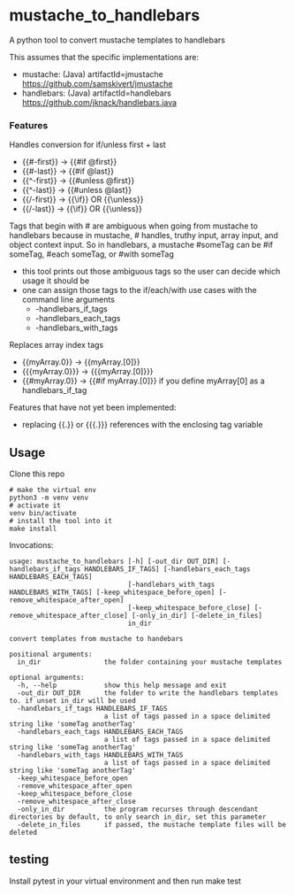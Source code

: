 # mustache_to_handlebars
A python tool to convert mustache templates to handlebars

This assumes that the specific implementations are:
- mustache: (Java) artifactId=jmustache https://github.com/samskivert/jmustache
- handlebars: (Java) artifactId=handlebars https://github.com/jknack/handlebars.java

### Features
Handles conversion for if/unless first + last
- {{#-first}} -> {{#if @first}}
- {{#-last}} -> {{#if @last}}
- {{^-first}} -> {{#unless @first}}
- {{^-last}} -> {{#unless @last}}
- {{/-first}} -> {{\if}} OR {{\unless}}
- {{/-last}} -> {{\if}} OR {{\unless}}

Tags that begin with # are ambiguous when going from mustache to handlebars because
in mustache, # handles, truthy input, array input, and object context input.
So in handlebars, a mustache #someTag can be #if someTag, #each someTag, or #with someTag
- this tool prints out those ambiguous tags so the user can decide which usage it should be
- one can assign those tags to the if/each/with use cases with the command line arguments
  - -handlebars_if_tags
  - -handlebars_each_tags
  - -handlebars_with_tags

Replaces array index tags
- {{myArray.0}} -> {{myArray.[0]}}
- {{{myArray.0}}} -> {{{myArray.[0]}}}
- {{#myArray.0}} -> {{#if myArray.[0]}} if you define myArray[0] as a handlebars_if_tag

Features that have not yet been implemented:
- replacing {{.}} or {{{.}}} references with the enclosing tag variable

## Usage
Clone this repo
```
# make the virtual env
python3 -m venv venv
# activate it
venv bin/activate
# install the tool into it
make install
```
Invocations:
```
usage: mustache_to_handlebars [-h] [-out_dir OUT_DIR] [-handlebars_if_tags HANDLEBARS_IF_TAGS] [-handlebars_each_tags HANDLEBARS_EACH_TAGS]
                              [-handlebars_with_tags HANDLEBARS_WITH_TAGS] [-keep_whitespace_before_open] [-remove_whitespace_after_open]
                              [-keep_whitespace_before_close] [-remove_whitespace_after_close] [-only_in_dir] [-delete_in_files]
                              in_dir

convert templates from mustache to handebars

positional arguments:
  in_dir                the folder containing your mustache templates

optional arguments:
  -h, --help            show this help message and exit
  -out_dir OUT_DIR      the folder to write the handlebars templates to. if unset in_dir will be used
  -handlebars_if_tags HANDLEBARS_IF_TAGS
                        a list of tags passed in a space delimited string like 'someTag anotherTag'
  -handlebars_each_tags HANDLEBARS_EACH_TAGS
                        a list of tags passed in a space delimited string like 'someTag anotherTag'
  -handlebars_with_tags HANDLEBARS_WITH_TAGS
                        a list of tags passed in a space delimited string like 'someTag anotherTag'
  -keep_whitespace_before_open
  -remove_whitespace_after_open
  -keep_whitespace_before_close
  -remove_whitespace_after_close
  -only_in_dir          the program recurses through descendant directories by default, to only search in_dir, set this parameter
  -delete_in_files      if passed, the mustache template files will be deleted
```

## testing
Install pytest in your virtual environment and then run make test